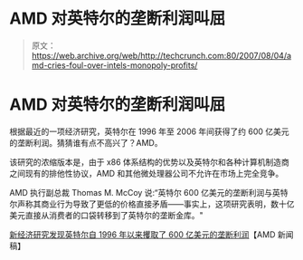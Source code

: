 # AMD 对英特尔的垄断利润叫屈

> 原文：<https://web.archive.org/web/http://techcrunch.com:80/2007/08/04/amd-cries-foul-over-intels-monopoly-profits/>

# AMD 对英特尔的垄断利润叫屈

根据最近的一项经济研究，英特尔在 1996 年至 2006 年间获得了约 600 亿美元的垄断利润。猜猜谁有点不高兴了？AMD。

该研究的浓缩版本是，由于 x86 体系结构的优势以及英特尔和各种计算机制造商之间现有的排他性协议，AMD 和其他微处理器公司不允许在市场上完全竞争。

AMD 执行副总裁 Thomas M. McCoy 说:“英特尔 600 亿美元的垄断利润与英特尔声称其商业行为导致了更低的价格直接矛盾——事实上，这项研究表明，数十亿美元直接从消费者的口袋转移到了英特尔的垄断金库。"

[新经济研究发现英特尔自 1996 年以来攫取了 600 亿美元的垄断利润](https://web.archive.org/web/20210116203443/http://www.amd.com/us-en/Corporate/VirtualPressRoom/0,,51_104_543~118720,00.html)【AMD 新闻稿】